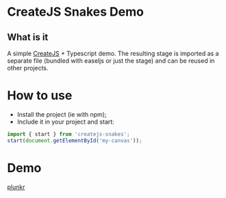 # CreateJS Snakes Demo

## What is it
A simple [CreateJS](http://createjs.com/) + Typescript demo. The resulting stage is imported as a separate file (bundled with easeljs or just the stage) and can be reused in other projects.

# How to use

- Install the project (ie with npm);
- Include it in your project and start:

```javascript
import { start } from 'createjs-snakes';
start(document.getElementById('my-canvas'));
```

# Demo

[plunkr](https://embed.plnkr.co/6xjyd5EPHMsI29pmLKIU/)